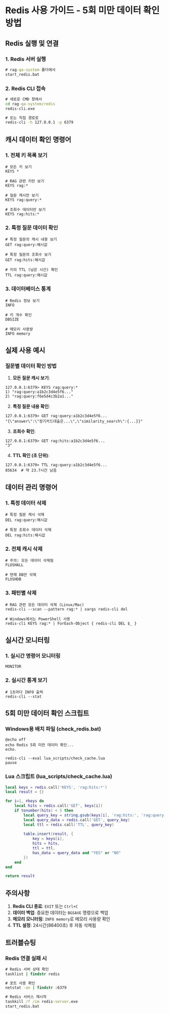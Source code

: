 # Redis 사용 가이드 - 5회 미만 데이터 확인 방법

## Redis 실행 및 연결

### 1. Redis 서버 실행
```cmd
# rag-qa-system 폴더에서
start_redis.bat
```

### 2. Redis CLI 접속
```cmd
# 새로운 CMD 창에서
cd rag-qa-system/redis
redis-cli.exe

# 또는 직접 경로로
redis-cli -h 127.0.0.1 -p 6379
```

## 캐시 데이터 확인 명령어

### 1. 전체 키 목록 보기
```redis
# 모든 키 보기
KEYS *

# RAG 관련 키만 보기
KEYS rag:*

# 질문 캐시만 보기
KEYS rag:query:*

# 조회수 데이터만 보기
KEYS rag:hits:*
```

### 2. 특정 질문 데이터 확인
```redis
# 특정 질문의 캐시 내용 보기
GET rag:query:해시값

# 특정 질문의 조회수 보기
GET rag:hits:해시값

# 키의 TTL (남은 시간) 확인
TTL rag:query:해시값
```

### 3. 데이터베이스 통계
```redis
# Redis 정보 보기
INFO

# 키 개수 확인
DBSIZE

# 메모리 사용량
INFO memory
```

## 실제 사용 예시

### 질문별 데이터 확인 방법

1. **모든 질문 캐시 보기**:
```redis
127.0.0.1:6379> KEYS rag:query:*
1) "rag:query:a1b2c3d4e5f6..."
2) "rag:query:f6e5d4c3b2a1..."
```

2. **특정 질문 내용 확인**:
```redis
127.0.0.1:6379> GET rag:query:a1b2c3d4e5f6...
"{\"answer\":\"장기카드대출은...\",\"similarity_search\":{...}}"
```

3. **조회수 확인**:
```redis
127.0.0.1:6379> GET rag:hits:a1b2c3d4e5f6...
"3"
```

4. **TTL 확인 (초 단위)**:
```redis
127.0.0.1:6379> TTL rag:query:a1b2c3d4e5f6...
85634  # 약 23.7시간 남음
```

## 데이터 관리 명령어

### 1. 특정 데이터 삭제
```redis
# 특정 질문 캐시 삭제
DEL rag:query:해시값

# 특정 조회수 데이터 삭제
DEL rag:hits:해시값
```

### 2. 전체 캐시 삭제
```redis
# 주의: 모든 데이터 삭제됨
FLUSHALL

# 현재 DB만 삭제
FLUSHDB
```

### 3. 패턴별 삭제
```redis
# RAG 관련 모든 데이터 삭제 (Linux/Mac)
redis-cli --scan --pattern rag:* | xargs redis-cli del

# Windows에서는 PowerShell 사용
redis-cli KEYS rag:* | ForEach-Object { redis-cli DEL $_ }
```

## 실시간 모니터링

### 1. 실시간 명령어 모니터링
```redis
MONITOR
```

### 2. 실시간 통계 보기
```redis
# 1초마다 INFO 출력
redis-cli --stat
```

## 5회 미만 데이터 확인 스크립트

### Windows용 배치 파일 (check_redis.bat)
```batch
@echo off
echo Redis 5회 미만 데이터 확인...
echo.

redis-cli --eval lua_scripts/check_cache.lua
pause
```

### Lua 스크립트 (lua_scripts/check_cache.lua)
```lua
local keys = redis.call('KEYS', 'rag:hits:*')
local result = {}

for i=1, #keys do
    local hits = redis.call('GET', keys[i])
    if tonumber(hits) < 5 then
        local query_key = string.gsub(keys[i], 'rag:hits:', 'rag:query:')
        local query_data = redis.call('GET', query_key)
        local ttl = redis.call('TTL', query_key)
        
        table.insert(result, {
            key = keys[i],
            hits = hits,
            ttl = ttl,
            has_data = query_data and "YES" or "NO"
        })
    end
end

return result
```

## 주의사항

1. **Redis CLI 종료**: `EXIT` 또는 `Ctrl+C`
2. **데이터 백업**: 중요한 데이터는 `BGSAVE` 명령으로 백업
3. **메모리 모니터링**: `INFO memory`로 메모리 사용량 확인
4. **TTL 설정**: 24시간(86400초) 후 자동 삭제됨

## 트러블슈팅

### Redis 연결 실패 시
```cmd
# Redis 서버 상태 확인
tasklist | findstr redis

# 포트 사용 확인
netstat -an | findstr :6379

# Redis 서비스 재시작
taskkill /f /im redis-server.exe
start_redis.bat
```